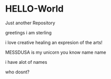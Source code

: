 # HELLO-World
Just another Repository 

greetings i am sterling

i love creative healing an expresion of the arts!

MESSDUSA is my unicorn you know name name

i have alot of names 

who dosnt?
